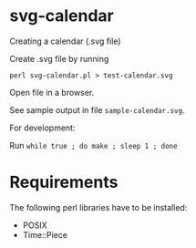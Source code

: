 # svg-calendar
Creating a calendar (.svg file)

Create .svg file by running

`perl svg-calendar.pl > test-calendar.svg`

Open file in a browser.

See sample output in file `sample-calendar.svg`.

For development:

Run `while true ; do make ; sleep 1 ; done`


Requirements
============

The following perl libraries have to be installed:

- POSIX
- Time::Piece
